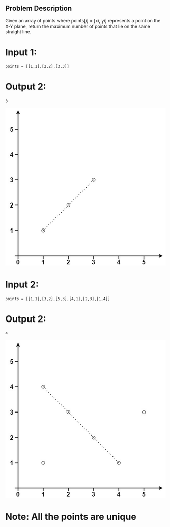 ## Problem Description
Given an array of points where points[i] = [xi, yi] represents a point on the X-Y plane, 
return the maximum number of points that lie on the same straight line.

# Input 1:
    points = [[1,1],[2,2],[3,3]]
# Output 2: 
    3
![Image](1.jpeg)

# Input 2: 
    points = [[1,1],[3,2],[5,3],[4,1],[2,3],[1,4]]
# Output 2: 
    4
![Image](2.jpeg) 

# Note: All the points are unique

